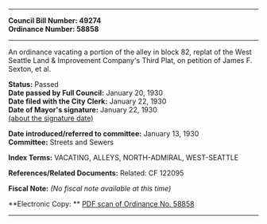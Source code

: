 * * * * *  
  
**Council Bill Number: [](#h0)[](#h2)49274**   
**Ordinance Number: 58858**  
  
* * * * *  
  
An ordinance vacating a portion of the alley in block 82, replat of the West Seattle Land & Improvement Company's Third Plat, on petition of James F. Sexton, et al.  
  
**Status:** Passed   
**Date passed by Full Council:** January 20, 1930   
**Date filed with the City Clerk:** January 22, 1930   
**Date of Mayor's signature:** January 22, 1930   
[(about the signature date)](/~public/approvaldate.htm)   
  
  
**Date introduced/referred to committee:** January 13, 1930   
**Committee:** Streets and Sewers   
  
**Index Terms:** VACATING, ALLEYS, NORTH-ADMIRAL, WEST-SEATTLE  
  
**References/Related Documents:** Related: CF 122095  
  
**Fiscal Note:** *(No fiscal note available at this time)*  
  
**Electronic Copy: ** [PDF scan of Ordinance No. 58858](/~archives/Ordinances/Ord_58858.pdf)  
  
* * * * *  
